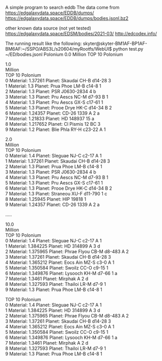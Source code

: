 A simple program to search eddb
The data come from 
https://edgalaxydata.space/EDDB/dumps/
https://edgalaxydata.space/EDDB/dumps/bodies.jsonl.bz2


other known data source (not yet tested)
https://edgalaxydata.space/EDSM/bodies/2021-03/
http://edcodex.info/

The running result like the following:
skyter@skyter-BM1AF-BP1AF-BM6AF:~/SSPO/ABS3L/s20604/myRootfs/WebUI$ python test.py ~/ED/bodies.jsonl Polonium
0.0
Million
TOP 10 Polonium





1.0  
Million  
TOP 10 Polonium  
0 Material: 1.37261    Planet: Skaudai CH-B d14-28 3  
1 Material: 1.3    Planet: Prua Phoe LM-B c14-8 1  
2 Material: 1.3    Planet: PSR J0630-2834 4 b  
3 Material: 1.3    Planet: Pru Aescs NC-M d7-93 B 1  
4 Material: 1.3    Planet: Pru Aescs GX-S c17-61 1  
5 Material: 1.3    Planet: Prooe Drye HK-C d14-34 B 2  
6 Material: 1.24357    Planet: CD-26 1339 A 2 a  
7 Material: 1.21833    Planet: HD 148937 15 a  
8 Material: 1.217652    Planet: Cl Pismis 12 BC 3  
9 Material: 1.2    Planet: Blie Phla RY-H c23-22 A 1  
  
  
  
  
  
2.0  
Million  
TOP 10 Polonium  
0 Material: 1.4    Planet: Sleguae NJ-C c2-17 A 1  
1 Material: 1.37261    Planet: Skaudai CH-B d14-28 3  
2 Material: 1.3    Planet: Prua Phoe LM-B c14-8 1  
3 Material: 1.3    Planet: PSR J0630-2834 4 b  
4 Material: 1.3    Planet: Pru Aescs NC-M d7-93 B 1  
5 Material: 1.3    Planet: Pru Aescs GX-S c17-61 1  
6 Material: 1.3    Planet: Prooe Drye HK-C d14-34 B 2  
7 Material: 1.3    Planet: Straneou XU-F d11-790 1 c  
8 Material: 1.25945    Planet: HIP 19818 1  
9 Material: 1.24357    Planet: CD-26 1339 A 2 a  
  
  
.....  
  
  
  
  
  
  
10.0  
Million  
TOP 10 Polonium  
0 Material: 1.4    Planet: Sleguae NJ-C c2-17 A 1  
1 Material: 1.384225    Planet: HD 314899 A 3 d  
2 Material: 1.375965    Planet: Phrae Flyou CB-M d8-483 A 2  
3 Material: 1.37261    Planet: Skaudai CH-B d14-28 3  
4 Material: 1.365212    Planet: Eocs Ain MZ-S c3-0 A 1  
5 Material: 1.350584    Planet: Swoilz CC-O c9-15 1  
6 Material: 1.349876    Planet: Lysooch KH-M d7-66 1 a  
7 Material: 1.3461    Planet: Mirphak A 2 d  
8 Material: 1.327593    Planet: Thailoi LR-M d7-9 1  
9 Material: 1.3    Planet: Prua Phoe LM-B c14-8 1  
  
  
  
  
  
  
  
  
  
TOP 10 Polonium  
0 Material: 1.4    Planet: Sleguae NJ-C c2-17 A 1  
1 Material: 1.384225    Planet: HD 314899 A 3 d  
2 Material: 1.375965    Planet: Phrae Flyou CB-M d8-483 A 2  
3 Material: 1.37261    Planet: Skaudai CH-B d14-28 3  
4 Material: 1.365212    Planet: Eocs Ain MZ-S c3-0 A 1  
5 Material: 1.350584    Planet: Swoilz CC-O c9-15 1  
6 Material: 1.349876    Planet: Lysooch KH-M d7-66 1 a  
7 Material: 1.3461    Planet: Mirphak A 2 d  
8 Material: 1.327593    Planet: Thailoi LR-M d7-9 1  
9 Material: 1.3    Planet: Prua Phoe LM-B c14-8 1  
  
  

